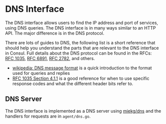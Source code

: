 # DNS Interface

The DNS interface allows users to find the IP address and port of services, using DNS
queries. The DNS interface is in many ways similar to an HTTP API. The major difference is
in the DNS protocol.

There are lots of guides to DNS, the following list is a short reference that should help you
understand the parts that are relevant to the DNS interface in Consul. Full details about
the DNS protocol can be found in the RFCs: [RFC 1035], [RFC 6891], [RFC 2782], and others.

[RFC 1035]: https://tools.ietf.org/html/rfc1035
[RFC 6891]: https://tools.ietf.org/html/rfc6891
[RFC 2782]: https://tools.ietf.org/html/rfc2782

* [wikipedia: DNS message format](https://en.wikipedia.org/wiki/Domain_Name_System#DNS_message_format)
  is a quick introduction to the format used for queries and replies
* [RFC 1035 Section 4.1.1](https://datatracker.ietf.org/doc/html/rfc1035#section-4.1.1)
  is a good reference for when to use specific response codes and what the different header
  bits refer to. 


## DNS Server

The DNS interface is implemented as a DNS server using [miekg/dns] and the handlers for
requests are in `agent/dns.go`.


[miekg/dns]: https://github.com/miekg/dns
